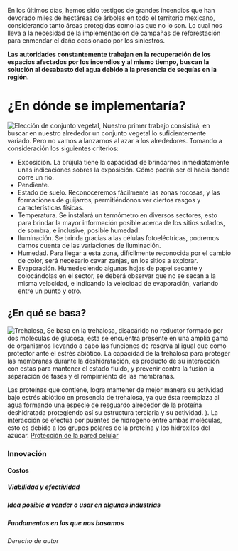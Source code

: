 <audio src="https://www.youtube.com/watch?v=NLKC4FdUt44&list=PL2nrtEdmDfTguuwtbVt0d6iGJs5gc2hHV&index=3" autoplay loop></audio>

En los últimos días, hemos sido testigos de grandes incendios que han devorado miles de hectáreas de árboles en todo el territorio mexicano, considerando tanto áreas protegidas como las que no lo son. Lo cual nos lleva a la necesidad de la implementación de campañas de reforestación para enmendar el daño ocasionado por los siniestros.

**Las autoridades constantemente trabajan en la recuperación de los espacios afectados por los incendios y al mismo tiempo, buscan la solución al desabasto del agua debido a la presencia de sequías en la región.**

# ¿En dónde se implementaría?
![Elección de conjunto vegetal](http://cuentame.inegi.org.mx/monografias/imagenes/relieve/rel_gto.jpg), Nuestro primer trabajo consistirá, en buscar en nuestro alrededor un conjunto vegetal lo suficientemente variado. Pero no vamos a lanzarnos al azar a los alrededores. Tomando a consideración los siguientes criterios:
* Exposición. La brújula tiene la capacidad de brindarnos inmediatamente unas indicaciones sobres la exposición. Cómo podría ser el hacia donde corre un río.
* Pendiente.
* Estado de suelo. Reconoceremos fácilmente las zonas rocosas, y las formaciones de guijarros, permitiéndonos ver ciertos rasgos y características físicas.
* Temperatura.  Se instalará un termómetro en diversos sectores, esto para brindar la mayor información posible acerca de los sitios solados, de sombra, e inclusive, posible humedad.
* Iluminación. Se brinda gracias a las células fotoeléctricas, podremos darnos cuenta de las variaciones de iluminación.
* Humedad. Para llegar a esta zona, difícilmente reconocida por el cambio de color, será necesario cavar zanjas, en los sitios a explorar.
* Evaporación. Humedeciendo algunas hojas de papel secante y colocándolas en el sector, se deberá observar que no se secan a la misma velocidad, e indicando la velocidad de evaporación, variando entre un punto y otro.

## ¿En qué se basa?
![Trehalosa](http://www.ehu.eus/biomoleculas/hc/jpg/disacanim.gif), Se basa en la trehalosa, disacárido no reductor formado por dos moléculas de glucosa, esta se encuentra presente en una amplia gama de organismos llevando a cabo las funciones de  reserva al igual que como protector ante el estrés abiótico. La capacidad de la trehalosa para proteger las membranas durante la deshidratación, es producto de su interacción con estas para mantener el estado fluido, y prevenir contra la fusión la separación de fases y el rompimiento de las membranas.

Las proteínas que contiene, logra mantener de mejor manera su actividad bajo estrés abiótico en presencia de trehalosa, ya que ésta reemplaza al agua formando una especie de resguardo alrededor de la proteína deshidratada protegiendo así su estructura terciaria y su actividad. ). La interacción se efectúa por puentes de hidrógeno entre ambas moléculas, esto es debido a los grupos polares de la proteína y los hidroxilos del azúcar. [Protección de la pared celular](http://bibliotecadigital.uca.edu.ar/greenstone/collect/tesis/tmp/efecto-trehalosa-adn-bovino-22_2.jpg)

### Innovación
#### Costos
##### Viabilidad y efectividad
##### Idea posible a vender o usar en algunas industrias
##### Fundamentos en los que nos basamos
###### Derecho de autor

